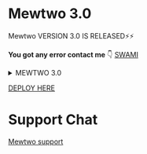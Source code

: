 # Mewtwo 3.0
 Mewtwo VERSION 3.0 IS RELEASED⚡⚡ 

**You got any error contact me** 👇
[SWAMI ](https://t.me/Swami_2_0_0_5)

<details>
<summary> MEWTWO 3.0 </summary>
<img src="https://telegra.ph/file/136c61a6d5da4e46176ba.jpg" />
</details>

[DEPLOY HERE](https://dashboard.heroku.com/new?button-url=https%3A%2F%2Fgithub.com%2FSwami-482%2FMewtwo-3.0&template=https%3A%2F%2Fgithub.com%2FSwami-482%2FMewtwo-3.0)
</details>

# Support Chat 
[Mewtwo support](https://t.me/mewtwo1_botsupport)

